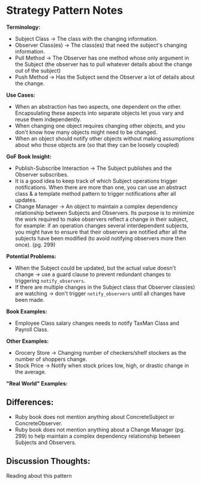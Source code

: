 # Strategy Pattern Notes

**Terminology:**
- Subject Class -> The class with the changing information.
- Observer Class(es) -> The class(es) that need the subject's changing information.
- Pull Method -> The Observer has one method whose only argument in the Subject (the observer has to pull whatever details about the change out of the subject)
- Push Method -> Has the Subject send the Observer a lot of details about the change.

**Use Cases:**
- When an abstraction has two aspects, one dependent on the other. Encapsulating these aspects into separate objects let yous vary and reuse them independently.
- When changing one object requires changing other objects, and you don't know how many objects might need to be changed.
- When an object should notify other objects without making assumptions about who those objects are (so that they can be loosely coupled)

**GoF Book Insight:**
- Publish-Subscribe Interaction -> The Subject publishes and the Observer subscribes.
- It is a good idea to keep track of which Subject operations trigger notifications. When there are more than one, you can use an abstract class & a template method pattern to trigger notifications after all updates.
- Change Manager -> An object to maintain a complex dependency relationship between Subjects and Observers. Its purpose is to minimize the work required to make observers reflect a change in their subject, for example: if an operation changes several interdependent subjects, you might have to ensure that their observers are notified after all the subjects have been modified (to avoid notifying observers more then once). (pg. 299)

**Potential Problems:**
- When the Subject could be updated, but the actual value doesn't change -> use a guard clause to prevent redundant changes to triggering `notify_observers`.
- If there are multiple changes in the Subject class that Observer class(es) are watching -> don't trigger `notify_observers` until all changes have been made.


**Book Examples:**
- Employee Class salary changes needs to notify TaxMan Class and Payroll Class.


**Other Examples:**
- Grocery Store -> Changing number of checkers/shelf stockers as the number of shoppers change.
- Stock Price -> Notify when stock prices low, high, or drastic change in the average.


**"Real World" Examples:**

## Differences:
- Ruby book does not mention anything about ConcreteSubject or ConcreteObserver. 
- Ruby book does not mention anything about a Change Manager (pg. 299) to help maintain a complex dependency relationship between Subjects and Observers. 

## Discussion Thoughts:
Reading about this pattern 